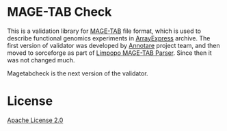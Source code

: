 MAGE-TAB Check
================

This is a validation library for [MAGE-TAB](https://annotare.googlecode.com/files/MAGE-TABv1.1_2011_07_28.pdf "MAGE-TAB v1.1 spec") file format, which is used to describe functional genomics experiments in [ArrayExpress](http://www.ebi.ac.uk/arrayexpress/ "ArrayExpress home page") archive. The first version of validator was developed by [Annotare](https://code.google.com/p/annotare/ "Annotare 1.0 home page") project team, and then moved to sorceforge as part of [Limpopo MAGE-TAB Parser](http://limpopo.sourceforge.net/ "Limpopo parser home page"). Since then it was not changed much.

Magetabcheck is the next version of the validator.

License
=======
[Apache License 2.0](http://www.apache.org/licenses/LICENSE-2.0)



